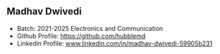 ## Madhav Dwivedi
- Batch: 2021-2025 Electronics and Communication 
- Github Profile: https://github.com/hubblemd
- Linkedin Profile: www.linkedin.com/in/madhav-dwivedi-59905b231
